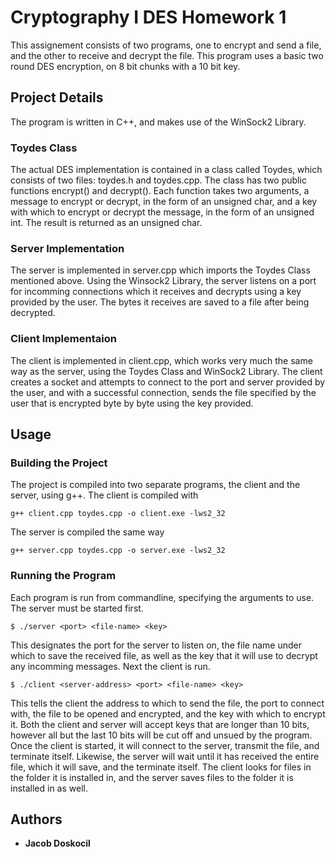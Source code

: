 # Cryptography I DES Homework 1

This assignement consists of two programs, one to encrypt and send a file, and the other to receive and decrypt the file. This program uses a basic two round DES encryption, on 8 bit chunks with a 10 bit key.

## Project Details
The program is written in C++, and makes use of the WinSock2 Library.

### Toydes Class
The actual DES implementation is contained in a class called Toydes, which consists of two files: toydes.h and toydes.cpp. The class has two public functions encrypt() and decrypt(). Each function takes two arguments, a message to encrypt or decrypt, in the form of an unsigned char, and a key with which to encrypt or decrypt the message, in the form of an unsigned int. The result is returned as an unsigned char.

### Server Implementation
The server is implemented in server.cpp which imports the Toydes Class mentioned above. Using the Winsock2 Library, the server listens on a port for incomming connections which it receives and decrypts using a key provided by the user. The bytes it receives are saved to a file after being decrypted.

### Client Implementaion
The client is implemented in client.cpp, which works very much the same way as the server, using the Toydes Class and WinSock2 Library. The client creates a socket and attempts to connect to the port and server provided by the user, and with a successful connection, sends the file specified by the user that is encrypted byte by byte using the key provided.


## Usage

### Building the Project
The project is compiled into two separate programs, the client and the server, using g++. The client is compiled with
```
g++ client.cpp toydes.cpp -o client.exe -lws2_32
```
The server is compiled the same way
```
g++ server.cpp toydes.cpp -o server.exe -lws2_32
```

### Running the Program
Each program is run from commandline, specifying the arguments to use. The server must be started first.
```
$ ./server <port> <file-name> <key>
```
This designates the port for the server to listen on, the file name under which to save the received file, as well as the key that it will use to decrypt any incomming messages. Next the client is run.
```
$ ./client <server-address> <port> <file-name> <key>
```
This tells the client the address to which to send the file, the port to connect with, the file to be opened and encrypted, and the key with which to encrypt it. Both the client and server will accept keys that are longer than 10 bits, however all but the last 10 bits will be cut off and unsued by the program. Once the client is started, it will connect to the server, transmit the file, and terminate itself. Likewise, the server will wait until it has received the entire file, which it will save, and the terminate itself. The client looks for files in the folder it is installed in, and the server saves files to the folder it is installed in as well.


## Authors

* **Jacob Doskocil** 